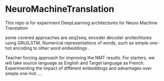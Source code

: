 # NeuroMachineTranslation
This repo is for experiment DeepLearning
architectures for Neuro Machine Translation

some covered approaches are 
seq2seq, encoder decoder arcitechtures using GRU/LSTM,
Numerical representations of words, such as simple one-hot encoding
to other word embeddings . 

Teacher forcing approach for improving the NMT results.
For starters, we will take source language as English and Target language
as French.
Experimenting the impact of different embeddings and advantages over simple one-hot.....

